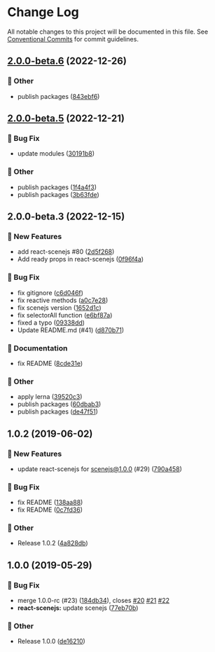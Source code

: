 # Change Log

All notable changes to this project will be documented in this file.
See [Conventional Commits](https://conventionalcommits.org) for commit guidelines.

## [2.0.0-beta.6](https://github.com/daybrush/scenejs/compare/react-scenejs@2.0.0-beta.5...react-scenejs@2.0.0-beta.6) (2022-12-26)


### :mega: Other

* publish packages ([843ebf6](https://github.com/daybrush/scenejs/commit/843ebf6d483549c130db47499d69dd4825118798))



## [2.0.0-beta.5](https://github.com/daybrush/scenejs/compare/react-scenejs@2.0.0-beta.3...react-scenejs@2.0.0-beta.5) (2022-12-21)


### :bug: Bug Fix

* update modules ([30191b8](https://github.com/daybrush/scenejs/commit/30191b8e7c195de355d0c01fa9110d6fe0b3df3b))


### :mega: Other

* publish packages ([1f4a4f3](https://github.com/daybrush/scenejs/commit/1f4a4f3719f1789fb91c7e744f4bf8261751944f))
* publish packages ([3b63fde](https://github.com/daybrush/scenejs/commit/3b63fde8232cdc6454a8d8fe1a42b6317d614036))



## 2.0.0-beta.3 (2022-12-15)


### :rocket: New Features

* add react-scenejs #80 ([2d5f268](https://github.com/daybrush/scenejs/commit/2d5f26827bc4ba0817040e3a79d11d52f6b0310c))
* Add ready props in react-scenejs ([0f96f4a](https://github.com/daybrush/scenejs/commit/0f96f4aff027253c5b4f87864f07da0346a1c8c6))


### :bug: Bug Fix

* fix gitignore ([c6d046f](https://github.com/daybrush/scenejs/commit/c6d046fbd28fc635790bfe4b8d993534c86a89d4))
* fix reactive methods ([a0c7e28](https://github.com/daybrush/scenejs/commit/a0c7e28344c03e819882341be6a837d41b7fe40f))
* fix scenejs version ([1652d1c](https://github.com/daybrush/scenejs/commit/1652d1cb9aef3f3835175fd828f93eb4a83feebf))
* fix selectorAll function ([e6bf87a](https://github.com/daybrush/scenejs/commit/e6bf87af370ac058340c6087fad5138863ab6f5d))
* fixed a typo ([09338dd](https://github.com/daybrush/scenejs/commit/09338ddaf7c7ec66e0da2c4c7b05f3f4a05b4ee1))
* Update README.md (#41) ([d870b71](https://github.com/daybrush/scenejs/commit/d870b710ba2f16e86590f7a11d27d27bb7601e8b))


### :memo: Documentation

* fix README ([8cde31e](https://github.com/daybrush/scenejs/commit/8cde31e46379009d0c42324702fcacefad53e426))


### :mega: Other

* apply lerna ([39520c3](https://github.com/daybrush/scenejs/commit/39520c38008399d7947684f7e443b9b1765e422b))
* publish packages ([60dbab3](https://github.com/daybrush/scenejs/commit/60dbab3c8ba568b818a0fc1cd941d9dfe64c7be3))
* publish packages ([de47f51](https://github.com/daybrush/scenejs/commit/de47f5187843c7ec208fea797f67d413f530ab8e))

## 1.0.2 (2019-06-02)


### :rocket: New Features

* update react-scenejs for scenejs@1.0.0 (#29) ([790a458](https://github.com/daybrush/scenejs/commit/790a4584503cd0eb284e9d335fe25dc621e51c36))


### :bug: Bug Fix

* fix README ([138aa88](https://github.com/daybrush/scenejs/commit/138aa88542ad84de3c14d9264d1c74e16cba871f))
* fix README ([0c7fd36](https://github.com/daybrush/scenejs/commit/0c7fd364e6a9e6f6d7665085bc16917ec1abe724))


### :mega: Other

* Release 1.0.2 ([4a828db](https://github.com/daybrush/scenejs/commit/4a828db1114307b7770b32c0beee9a318959cf2b))

## 1.0.0 (2019-05-29)


### :bug: Bug Fix

* merge 1.0.0-rc (#23) ([184db34](https://github.com/daybrush/scenejs/commit/184db34e5aac51d503a306b8a0fd4155a21834b4)), closes [#20](https://github.com/daybrush/scenejs/issues/20) [#21](https://github.com/daybrush/scenejs/issues/21) [#22](https://github.com/daybrush/scenejs/issues/22)
* **react-scenejs:** update scenejs ([77eb70b](https://github.com/daybrush/scenejs/commit/77eb70bed8cff215a6a3f5bcfc70b6b62072d5a9))


### :mega: Other

* Release 1.0.0 ([de16210](https://github.com/daybrush/scenejs/commit/de16210268c416eb4c575af275893327357f9359))
